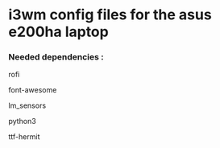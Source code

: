 # i3wm config files for the asus e200ha laptop

### Needed dependencies :
rofi

font-awesome

lm_sensors

python3

ttf-hermit


